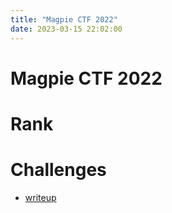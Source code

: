 ```yaml
---
title: "Magpie CTF 2022"
date: 2023-03-15 22:02:00
---
```


# Magpie CTF 2022


# Rank


# Challenges

- [writeup](./magpie-ctf-2020-writeup)